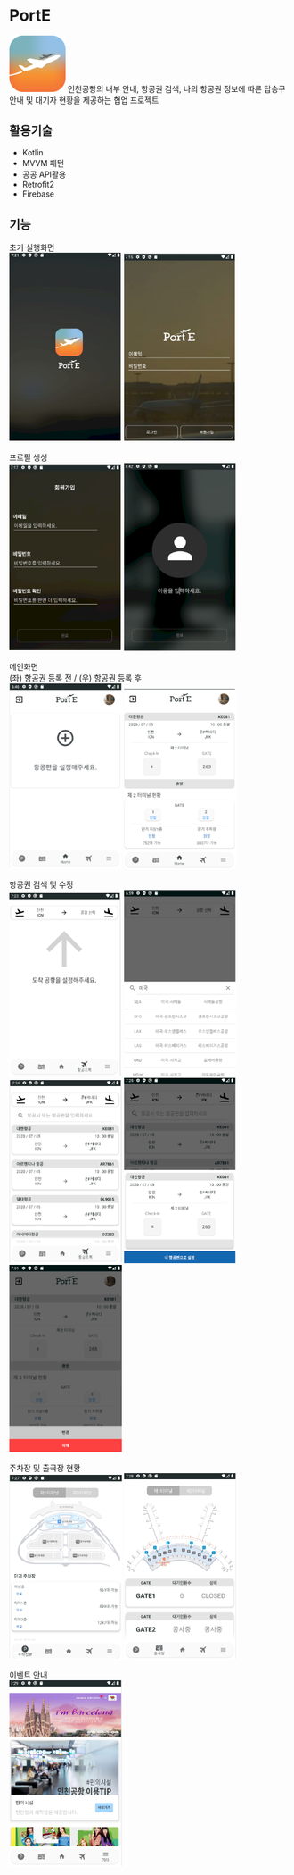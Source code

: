 # PortE

<img src = "./ScreenShots/icon.png" width="20%">  
인천공항의 내부 안내, 항공권 검색, 나의 항공권 정보에 따른 탑승구 안내 및 대기자 현황을 제공하는 협업 프로젝트

## 활용기술
- Kotlin
- MVVM 패턴
- 공공 API활용
- Retrofit2
- Firebase

## 기능
초기 실행화면  
<img src = "./ScreenShots/초기실행1.png" width="40%">
<img src = "./ScreenShots/초기실행2.png" width="40%">

프로필 생성  
<img src = "./ScreenShots/프로필1.png" width="40%">
<img src = "./ScreenShots/프로필2.png" width="40%">

메인화면  
(좌) 항공권 등록 전 / (우) 항공권 등록 후  
<img src = "./ScreenShots/메인화면1.png" width="40%">
<img src = "./ScreenShots/메인화면2.png" width="40%">

항공권 검색  및 수정  
<img src = "./ScreenShots/항공편검색1.png" width="40%">
<img src = "./ScreenShots/항공편검색2.png" width="40%">
<img src = "./ScreenShots/항공편검색3.png" width="40%">
<img src = "./ScreenShots/항공편검색4.png" width="40%">
<img src = "./ScreenShots/항공편수정1.png" width="40%">

주차장 및 출국장 현황  
<img src = "./ScreenShots/주차장현황1.png" width="40%">
<img src = "./ScreenShots/출국장혼잡도1.png" width="40%">

이벤트 안내  
<img src = "./ScreenShots/이벤트안내1.png" width="40%">
